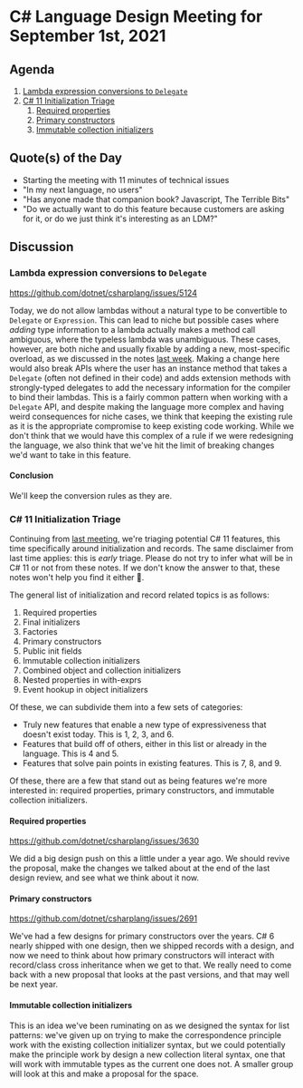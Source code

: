 # C# Language Design Meeting for September 1st, 2021

## Agenda

1. [Lambda expression conversions to `Delegate`](#lambda-expression-conversions-to-delegate)
2. [C# 11 Initialization Triage](#c-11-initialization-triage)
    1. [Required properties](#required-properties)
    2. [Primary constructors](#primary-constructors)
    3. [Immutable collection initializers](#immutable-collection-initializers)

## Quote(s) of the Day

- Starting the meeting with 11 minutes of technical issues
- "In my next language, no users"
- "Has anyone made that companion book? Javascript, The Terrible Bits"
- "Do we actually want to do this feature because customers are asking for it, or do we just think it's interesting as an LDM?"

## Discussion

### Lambda expression conversions to `Delegate`

https://github.com/dotnet/csharplang/issues/5124

Today, we do not allow lambdas without a natural type to be convertible to `Delegate` or `Expression`. This can lead to niche but possible
cases where _adding_ type information to a lambda actually makes a method call ambiguous, where the typeless lambda was unambiguous. These
cases, however, are both niche and usually fixable by adding a new, most-specific overload, as we discussed in the notes
[last week](LDM-2021-08-23.md#better-function-member-now-ambiguous-in-some-cases). Making a change here would also break APIs where the
user has an instance method that takes a `Delegate` (often not defined in their code) and adds extension methods with strongly-typed delegates
to add the necessary information for the compiler to bind their lambdas. This is a fairly common pattern when working with a `Delegate` API,
and despite making the language more complex and having weird consequences for niche cases, we think that keeping the existing rule as it is
the appropriate compromise to keep existing code working. While we don't think that we would have this complex of a rule if we were redesigning
the language, we also think that we've hit the limit of breaking changes we'd want to take in this feature.

#### Conclusion

We'll keep the conversion rules as they are.

### C# 11 Initialization Triage

Continuing from [last meeting](LDM-2021-08-30.md), we're triaging potential C# 11 features, this time specifically around initialization
and records. The same disclaimer from last time applies: this is _early_ triage. Please do not try to infer what will be in C# 11 or not from
these notes. If we don't know the answer to that, these notes won't help you find it either 🙂.

The general list of initialization and record related topics is as follows:

1. Required properties
2. Final initializers
3. Factories
4. Primary constructors
5. Public init fields
6. Immutable collection initializers
7. Combined object and collection initializers
8. Nested properties in with-exprs
9. Event hookup in object initializers

Of these, we can subdivide them into a few sets of categories:

* Truly new features that enable a new type of expressiveness that doesn't exist today. This is 1, 2, 3, and 6.
* Features that build off of others, either in this list or already in the language. This is 4 and 5.
* Features that solve pain points in existing features. This is 7, 8, and 9.

Of these, there are a few that stand out as being features we're more interested in: required properties, primary constructors, and immutable
collection initializers.

#### Required properties

https://github.com/dotnet/csharplang/issues/3630

We did a big design push on this a little under a year ago. We should revive the proposal, make the changes we talked about at the end of
the last design review, and see what we think about it now.

#### Primary constructors

https://github.com/dotnet/csharplang/issues/2691

We've had a few designs for primary constructors over the years. C# 6 nearly shipped with one design, then we shipped records with a design,
and now we need to think about how primary constructors will interact with record/class cross inheritance when we get to that. We really need
to come back with a new proposal that looks at the past versions, and that may well be next year.

#### Immutable collection initializers

This is an idea we've been ruminating on as we designed the syntax for list patterns: we've given up on trying to make the correspondence
principle work with the existing collection initializer syntax, but we could potentially make the principle work by design a new collection
literal syntax, one that will work with immutable types as the current one does not. A smaller group will look at this and make a proposal
for the space.
